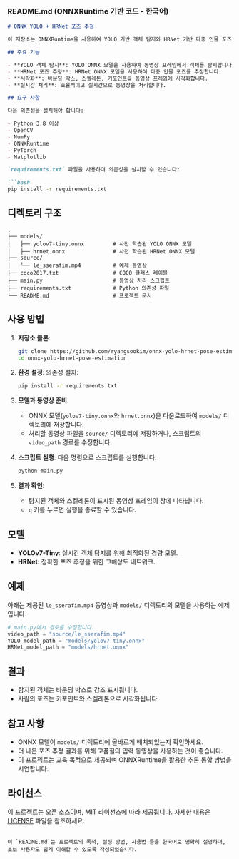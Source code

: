 ### README.md (ONNXRuntime 기반 코드 - 한국어)

```markdown
# ONNX YOLO + HRNet 포즈 추정

이 저장소는 ONNXRuntime을 사용하여 YOLO 기반 객체 탐지와 HRNet 기반 다중 인물 포즈 추정을 수행하는 방법을 시연합니다. 이 프로젝트는 동영상 입력을 처리하고 객체 탐지 결과와 인물 포즈 추정을 시각화하는 데 중점을 둡니다.

## 주요 기능

- **YOLO 객체 탐지**: YOLO ONNX 모델을 사용하여 동영상 프레임에서 객체를 탐지합니다.
- **HRNet 포즈 추정**: HRNet ONNX 모델을 사용하여 다중 인물 포즈를 추정합니다.
- **시각화**: 바운딩 박스, 스켈레톤, 키포인트를 동영상 프레임에 시각화합니다.
- **실시간 처리**: 효율적이고 실시간으로 동영상을 처리합니다.

## 요구 사항

다음 의존성을 설치해야 합니다:

- Python 3.8 이상
- OpenCV
- NumPy
- ONNXRuntime
- PyTorch
- Matplotlib

`requirements.txt` 파일을 사용하여 의존성을 설치할 수 있습니다:

```bash
pip install -r requirements.txt
```

## 디렉토리 구조

```plaintext
.
├── models/
│   ├── yolov7-tiny.onnx         # 사전 학습된 YOLO ONNX 모델
│   ├── hrnet.onnx               # 사전 학습된 HRNet ONNX 모델
├── source/
│   └── le_sserafim.mp4          # 예제 동영상
├── coco2017.txt                 # COCO 클래스 레이블
├── main.py                      # 동영상 처리 스크립트
├── requirements.txt             # Python 의존성 파일
└── README.md                    # 프로젝트 문서
```

## 사용 방법

1. **저장소 클론**:
   ```bash
   git clone https://github.com/ryangsookim/onnx-yolo-hrnet-pose-estimation.git
   cd onnx-yolo-hrnet-pose-estimation
   ```

2. **환경 설정**:
   의존성 설치:
   ```bash
   pip install -r requirements.txt
   ```

3. **모델과 동영상 준비**:
   - ONNX 모델(`yolov7-tiny.onnx`와 `hrnet.onnx`)을 다운로드하여 `models/` 디렉토리에 저장합니다.
   - 처리할 동영상 파일을 `source/` 디렉토리에 저장하거나, 스크립트의 `video_path` 경로를 수정합니다.

4. **스크립트 실행**:
   다음 명령으로 스크립트를 실행합니다:
   ```bash
   python main.py
   ```

5. **결과 확인**:
   - 탐지된 객체와 스켈레톤이 표시된 동영상 프레임이 창에 나타납니다.
   - `q` 키를 누르면 실행을 종료할 수 있습니다.

## 모델

- **YOLOv7-Tiny**: 실시간 객체 탐지를 위해 최적화된 경량 모델.
- **HRNet**: 정확한 포즈 추정을 위한 고해상도 네트워크.

## 예제

아래는 제공된 `le_sserafim.mp4` 동영상과 `models/` 디렉토리의 모델을 사용하는 예제입니다.

```python
# main.py에서 경로를 수정합니다.
video_path = "source/le_sserafim.mp4"
YOLO_model_path = "models/yolov7-tiny.onnx"
HRNet_model_path = "models/hrnet.onnx"
```

## 결과

- 탐지된 객체는 바운딩 박스로 강조 표시됩니다.
- 사람의 포즈는 키포인트와 스켈레톤으로 시각화됩니다.

## 참고 사항

- ONNX 모델이 `models/` 디렉토리에 올바르게 배치되었는지 확인하세요.
- 더 나은 포즈 추정 결과를 위해 고품질의 입력 동영상을 사용하는 것이 좋습니다.
- 이 프로젝트는 교육 목적으로 제공되며 ONNXRuntime을 활용한 추론 통합 방법을 시연합니다.

## 라이선스

이 프로젝트는 오픈 소스이며, MIT 라이선스에 따라 제공됩니다. 자세한 내용은 [LICENSE](LICENSE) 파일을 참조하세요.
``` 

이 `README.md`는 프로젝트의 목적, 설정 방법, 사용법 등을 한국어로 명확히 설명하며, 초보 사용자도 쉽게 이해할 수 있도록 작성되었습니다.
